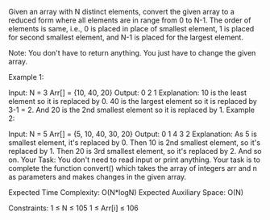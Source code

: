 Given an array with N distinct elements, convert the given array to a reduced form where all elements are in range from 0 to N-1. The order of elements is same, i.e., 0 is placed in place of smallest element, 1 is placed for second smallest element, and N-1 is placed for the largest element.

Note: You don't have to return anything. You just have to change the given array.

Example 1:

Input:
N = 3
Arr[] = {10, 40, 20}
Output: 0 2 1
Explanation: 10 is the least element so it
is replaced by 0. 40 is the largest
element so it is replaced by 3-1 = 2. And
20 is the 2nd smallest element so it is
replaced by 1.
Example 2:

Input:
N = 5
Arr[] = {5, 10, 40, 30, 20}
Output: 0 1 4 3 2
Explanation: As 5 is smallest element,
it's replaced by 0. Then 10 is 2nd
smallest element, so it's replaced by 1.
Then 20 is 3rd smallest element, so it's
replaced by 2. And so on.
Your Task:
You don't need to read input or print anything. Your task is to complete the function convert() which takes the array of integers arr and n as parameters and makes changes in the given array.

Expected Time Complexity: O(N*logN)
Expected Auxiliary Space: O(N)

Constraints:
1 ≤ N ≤ 105
1 ≤ Arr[i] ≤ 106
